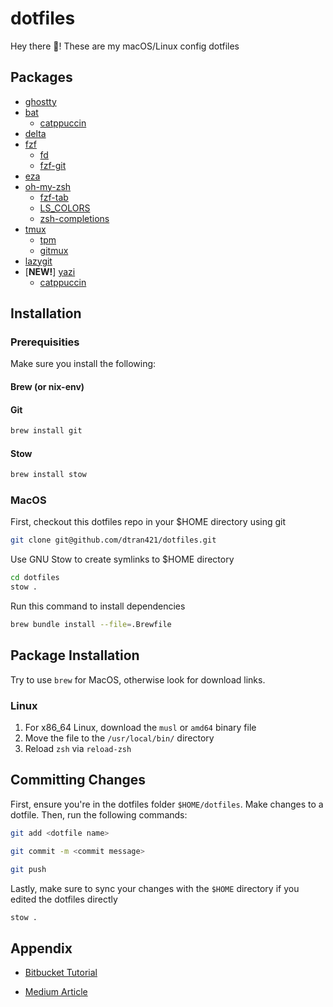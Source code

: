 # dotfiles

Hey there 👋! These are my macOS/Linux config dotfiles

## Packages

- [ghostty](https://ghostty.org/docs/install/binary)
- [bat](https://github.com/sharkdp/bat?tab=readme-ov-file#installation)
  - [catppuccin](https://github.com/catppuccin/bat?tab=readme-ov-file#usage)
- [delta](https://dandavison.github.io/delta/installation.html)
- [fzf](https://github.com/junegunn/fzf?tab=readme-ov-file#installation)
  - [fd](https://github.com/sharkdp/fd?tab=readme-ov-file#installation)
  - [fzf-git](https://github.com/trapd00r/LS_COLORS?tab=readme-ov-file#installation)
- [eza](https://github.com/eza-community/eza?tab=readme-ov-file#installation)
- [oh-my-zsh](https://github.com/ohmyzsh/ohmyzsh/?tab=readme-ov-file#basic-installation)
  - [fzf-tab](https://github.com/Aloxaf/fzf-tab?tab=readme-ov-file#install)
  - [LS_COLORS](https://github.com/trapd00r/LS_COLORS?tab=readme-ov-file#installation)
  - [zsh-completions](https://github.com/zsh-users/zsh-completions?tab=readme-ov-file#using-zsh-frameworks)
- [tmux](https://github.com/tmux/tmux/wiki/Installing)
  - [tpm](https://github.com/tmux-plugins/tpm?tab=readme-ov-file#installation)
  - [gitmux](https://github.com/arl/gitmux?tab=readme-ov-file#installing)
- [lazygit](https://github.com/jesseduffield/lazygit)
- [**NEW!**] [yazi](https://yazi-rs.github.io/docs/installation)
  - [catppuccin](https://github.com/yazi-rs/flavors/tree/main/catppuccin-mocha.yazi#-installation)

## Installation

### Prerequisities

Make sure you install the following:

#### Brew (or nix-env)

#### Git

```sh
brew install git
```

#### Stow

```sh
brew install stow
```

### MacOS

First, checkout this dotfiles repo in your $HOME directory using git

```sh
git clone git@github.com/dtran421/dotfiles.git
```

Use GNU Stow to create symlinks to $HOME directory

```sh
cd dotfiles
stow .
```

Run this command to install dependencies

```sh
brew bundle install --file=.Brewfile
```

## Package Installation

Try to use `brew` for MacOS, otherwise look for download links.

### Linux

1. For x86_64 Linux, download the `musl` or `amd64` binary file
2. Move the file to the `/usr/local/bin/` directory
3. Reload `zsh` via `reload-zsh`

## Committing Changes

First, ensure you're in the dotfiles folder `$HOME/dotfiles`. Make changes to a dotfile.
Then, run the following commands:

```sh
git add <dotfile name>
```

```sh
git commit -m <commit message>
```

```sh
git push
```

Lastly, make sure to sync your changes with the `$HOME` directory if you edited
the dotfiles directly

```sh
stow .
```

## Appendix

- [Bitbucket Tutorial](https://www.atlassian.com/git/tutorials/dotfiles)

- [Medium Article](https://fwuensche.medium.com/how-to-manage-your-dotfiles-with-git-f7aeed8adf8b)

